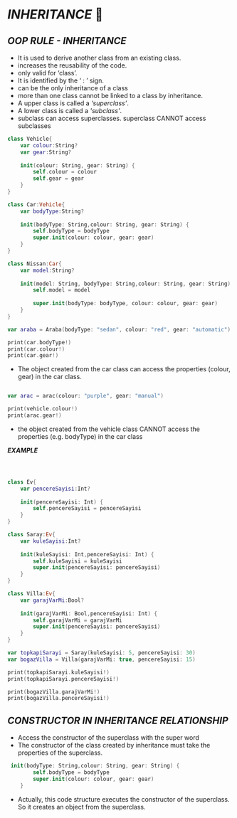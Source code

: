 
# *INHERITANCE* 🧬

## *OOP RULE - INHERITANCE*

- It is used to derive another class from an existing class.
- increases the reusability of the code.
- only valid for ‘class’.
- It is identified by the ‘ : ’ sign.
- can be the only inheritance of a class
- more than one class cannot be linked to a class by inheritance.
- A upper class is called a *‘superclass’*.
- A lower class is called a *'subclass’*.
- subclass can access superclasses. superclass CANNOT access subclasses


```swift
class Vehicle{
    var colour:String?
    var gear:String?
    
    init(colour: String, gear: String) {
        self.colour = colour
        self.gear = gear
    }
}

class Car:Vehicle{
    var bodyType:String?
    
    init(bodyType: String,colour: String, gear: String) {
        self.bodyType = bodyType
        super.init(colour: colour, gear: gear)
    }
}

class Nissan:Car{
    var model:String?
    
    init(model: String, bodyType: String,colour: String, gear: String) {
        self.model = model
        
        super.init(bodyType: bodyType, colour: colour, gear: gear)
    }
}

var araba = Araba(bodyType: "sedan", colour: "red", gear: "automatic")

print(car.bodyType!)
print(car.colour!)
print(car.gear!)
```

- The object created from the car class can access the properties (colour, gear) in the car class.

```swift

var arac = arac(colour: "purple", gear: "manual")

print(vehicle.colour!)
print(arac.gear!)
```

- the object created from the vehicle class CANNOT access the properties (e.g. bodyType) in the car class

_**EXAMPLE**_

```swift



class Ev{
    var pencereSayisi:Int?
    
    init(pencereSayisi: Int) {
        self.pencereSayisi = pencereSayisi
    }
}

class Saray:Ev{
    var kuleSayisi:Int?
    
    init(kuleSayisi: Int,pencereSayisi: Int) {
        self.kuleSayisi = kuleSayisi
        super.init(pencereSayisi: pencereSayisi)
    }
}

class Villa:Ev{
    var garajVarMi:Bool?
    
    init(garajVarMi: Bool,pencereSayisi: Int) {
        self.garajVarMi = garajVarMi
        super.init(pencereSayisi: pencereSayisi)
    }
}

var topkapiSarayi = Saray(kuleSayisi: 5, pencereSayisi: 30)
var bogazVilla = Villa(garajVarMi: true, pencereSayisi: 15)

print(topkapiSarayi.kuleSayisi!)
print(topkapiSarayi.pencereSayisi!)

print(bogazVilla.garajVarMi!)
print(bogazVilla.pencereSayisi!)
```
## *CONSTRUCTOR IN INHERITANCE RELATIONSHIP*

- Access the constructor of the superclass with the super word
- The constructor of the class created by inheritance must take the properties of the superclass.

```swift
 init(bodyType: String,colour: String, gear: String) {
        self.bodyType = bodyType
        super.init(colour: colour, gear: gear)
    }
```

- Actually, this code structure executes the constructor of the superclass. So it creates an object from the superclass.


